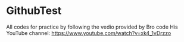 # GithubTest

All codes for practice by following the vedio provided by Bro code
His YouTube channel: https://www.youtube.com/watch?v=xk4_1vDrzzo
